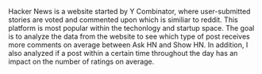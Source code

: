 Hacker News is a website started by Y Combinator, where user-submitted stories are voted and commented upon which is similiar to reddit. This platform is most popular within the techonlogy and startup space.
The goal is to analyze the data from the website to see which type of post receives more comments on average between Ask HN and Show HN. In addition, I also analyzed if a post within a certain time throughout the day has an impact on the number of ratings on average.
